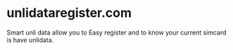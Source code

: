 # unlidataregister.com
Smart unli data allow you to Easy register and to know your current simcard is have unlidata.
